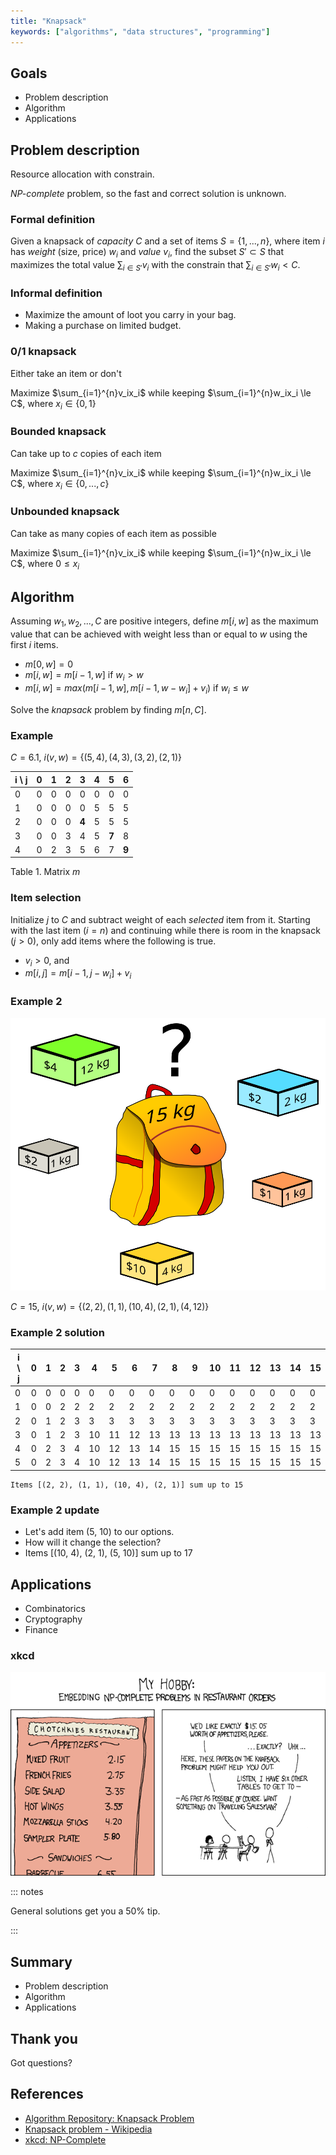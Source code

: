 ```yaml
---
title: "Knapsack"
keywords: ["algorithms", "data structures", "programming"]
---
```


## Goals

* Problem description
* Algorithm
* Applications

## Problem description

Resource allocation with constrain.

*NP-complete* problem, so the fast and correct solution is unknown.

### Formal definition

Given a knapsack of *capacity* $C$ and a set of items $S=\{{1,...,n}\}$, where item $i$ has *weight* (size, price) $w_i$ and *value* $v_i$, find the subset $S'\subset{S}$ that maximizes the total value $\sum_{i\in{S'}}{v_i}$ with the constrain that $\sum_{i\in{S'}}{w_i} < C$.

### Informal definition

* Maximize the amount of loot you carry in your bag.
* Making a purchase on limited budget.

### 0/1 knapsack

Either take an item or don't

Maximize $\sum_{i=1}^{n}v_ix_i$ while keeping $\sum_{i=1}^{n}w_ix_i \le C$, where $x_i\in\{{0,1}\}$

### Bounded knapsack

Can take up to $c$ copies of each item

Maximize $\sum_{i=1}^{n}v_ix_i$ while keeping $\sum_{i=1}^{n}w_ix_i \le C$, where $x_i\in\{{0,...,c}\}$

### Unbounded knapsack

Can take as many copies of each item as possible

Maximize $\sum_{i=1}^{n}v_ix_i$ while keeping $\sum_{i=1}^{n}w_ix_i \le C$, where $0 \le x_i$

## Algorithm

Assuming $w_1, w_2, ..., C$ are positive integers, define $m[i,w]$ as the maximum value that can be achieved with weight less than or equal to $w$ using the first $i$ items.

* $m[0, w] = 0$
* $m[i, w] = m[i - 1, w]$ if $w_i>w$
* $m[i, w] = max(m[i - 1, w], m[i - 1, w - w_i] + v_i)$ if $w_i\le w$

Solve the *knapsack* problem by finding $m[n, C]$.

### Example

$C=6.1$, $i(v, w)=\{{(5, 4), (4, 3), (3, 2), (2, 1)}\}$

| i \ j | 0   | 1   | 2   | 3     | 4   | 5     | 6     |
| ----- | --- | --- | --- | ----- | --- | ----- | ----- |
| 0     | 0   | 0   | 0   | 0     | 0   | 0     | 0     |
| 1     | 0   | 0   | 0   | 0     | 5   | 5     | 5     |
| 2     | 0   | 0   | 0   | **4** | 5   | 5     | 5     |
| 3     | 0   | 0   | 3   | 4     | 5   | **7** | 8     |
| 4     | 0   | 2   | 3   | 5     | 6   | 7     | **9** |

Table 1. Matrix $m$

### Item selection

Initialize $j$ to $C$ and subtract weight of each *selected* item from it. Starting with the last item ($i=n$) and continuing while there is room in the knapsack ($j>0$), only add items where the following is true.

* $v_i > 0$, and
* $m[i,j] = m[i-1,j-w_i]+v_i$

### Example 2

![Wikipedia knapsack](images/knapsack.svg)

$C=15$, $i(v, w)=\{{(2, 2), (1, 1), (10, 4), (2, 1), (4, 12)}\}$

### Example 2 solution

| i \ j | 0   | 1   | 2   | 3   | 4   | 5   | 6   | 7   | 8   | 9   | 10  | 11  | 12  | 13  | 14  | 15  |
| ----- | --- | --- | --- | --- | --- | --- | --- | --- | --- | --- | --- | --- | --- | --- | --- | --- |
| 0     | 0   | 0   | 0   | 0   | 0   | 0   | 0   | 0   | 0   | 0   | 0   | 0   | 0   | 0   | 0   | 0   |
| 1     | 0   | 0   | 2   | 2   | 2   | 2   | 2   | 2   | 2   | 2   | 2   | 2   | 2   | 2   | 2   | 2   |
| 2     | 0   | 1   | 2   | 3   | 3   | 3   | 3   | 3   | 3   | 3   | 3   | 3   | 3   | 3   | 3   | 3   |
| 3     | 0   | 1   | 2   | 3   | 10  | 11  | 12  | 13  | 13  | 13  | 13  | 13  | 13  | 13  | 13  | 13  |
| 4     | 0   | 2   | 3   | 4   | 10  | 12  | 13  | 14  | 15  | 15  | 15  | 15  | 15  | 15  | 15  | 15  |
| 5     | 0   | 2   | 3   | 4   | 10  | 12  | 13  | 14  | 15  | 15  | 15  | 15  | 15  | 15  | 15  | 15  |

```text
Items [(2, 2), (1, 1), (10, 4), (2, 1)] sum up to 15
```

### Example 2 update

* Let's add item (5, 10) to our options.
* How will it change the selection?
* Items [(10, 4), (2, 1), (5, 10)] sum up to 17

## Applications

* Combinatorics
* Cryptography
* Finance

### xkcd

![NP-Complete](images/xkcd_np_complete.png)

::: notes

General solutions get you a 50% tip.

:::

## Summary

* Problem description
* Algorithm
* Applications

## Thank you

Got questions?

## References

* [Algorithm Repository: Knapsack Problem](http://algorist.com/problems/Knapsack_Problem.html)
* [Knapsack problem - Wikipedia](https://en.wikipedia.org/wiki/Knapsack_problem)
* [xkcd: NP-Complete](https://xkcd.com/287/)
